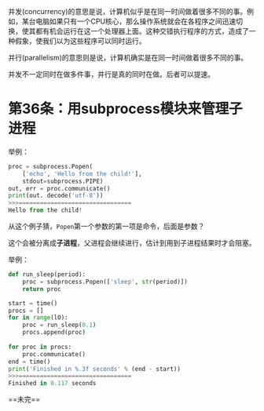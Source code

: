 并发(concurrency)的意思是说，计算机似乎是在同一时间做着很多不同的事。例如，某台电脑如果只有一个CPU核心，那么操作系统就会在各程序之间迅速切换，使其都有机会运行在这一个处理器上面。这种交错执行程序的方式，造成了一种假象，使我们以为这些程序可以同时运行。

并行(parallelism)的意思则是说，计算机确实是在同一时间做着很多不同的事。

并发不一定同时在做多件事，并行是真的同时在做。后者可以提速。



# 第36条：用subprocess模块来管理子进程



举例：

```python
proc = subprocess.Popen(
    ['echo', 'Hello from the child!'],
    stdout=subprocess.PIPE)
out, err = proc.communicate()
print(out. decode('utf-8'))
>>>================================
Hello from the child!

```

从这个例子猜，`Popen`第一个参数的第一项是命令，后面是参数？

这个会被分离成**子进程**，父进程会继续进行，估计到用到子进程结果时才会阻塞。

举例：

```python
def run_sleep(period):
    proc = subprocess.Popen(['sleep', str(period)])
    return proc

start = time()
procs = []
for in range(lO):
    proc = run_sleep(0.1)
    procs.append(proc)
    
for proc in procs:
    proc.communicate()
end = time()
print('Finished in %.3f seconds' % (end - start))
>>>================================
Finished in 0.117 seconds
```

==未完==























